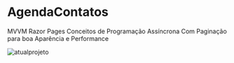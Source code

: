 # AgendaContatos
MVVM 
Razor Pages
Conceitos de Programação Assíncrona
Com Paginação para boa Aparência e Performance

![atualprojeto](https://user-images.githubusercontent.com/96260047/173152204-7782f55f-09e2-487f-9f32-da14e967f9d5.PNG)
